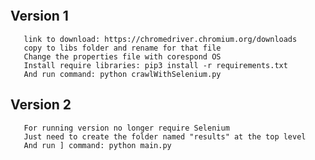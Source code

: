 ```
```
## Version 1

```Run sample need to download correspond chrome driver with Chrome browser
   link to download: https://chromedriver.chromium.org/downloads
   copy to libs folder and rename for that file
   Change the properties file with corespond OS
   Install require libraries: pip3 install -r requirements.txt
   And run command: python crawlWithSelenium.py
```
## Version 2

```I created version 2
   For running version no longer require Selenium
   Just need to create the folder named "results" at the top level
   And run ] command: python main.py
```

